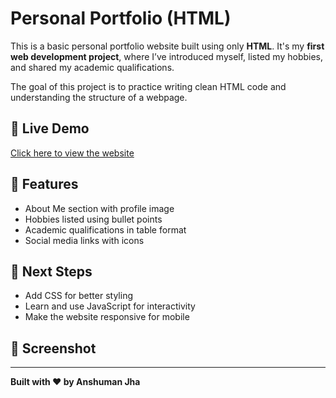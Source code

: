 # Personal Portfolio (HTML)

This is a basic personal portfolio website built using only **HTML**. It's my **first web development project**, where I’ve introduced myself, listed my hobbies, and shared my academic qualifications.

The goal of this project is to practice writing clean HTML code and understanding the structure of a webpage.

## 🔗 Live Demo
[Click here to view the website](http://127.0.0.1:5500/INDEX.HTML) <!-- Update this after deployment -->

## 📁 Features
- About Me section with profile image
- Hobbies listed using bullet points
- Academic qualifications in table format
- Social media links with icons

## 🚀 Next Steps
- Add CSS for better styling
- Learn and use JavaScript for interactivity
- Make the website responsive for mobile

## 📸 Screenshot


---
**Built with ❤️ by Anshuman Jha**
